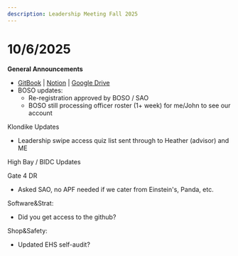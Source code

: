 ```yaml
---
description: Leadership Meeting Fall 2025
---
```


# 10/6/2025

**General Announcements**

* [GitBook](https://app.gitbook.com/o/VgqQpOyMtIqpSG170vlO/s/UuRMvpyeM6qdlkjmzeYV/) | [Notion](https://www.notion.so/1e769fc04635804cbf0dc10664dbc7b6?v=1e769fc04635808ab9b1000c6272e030) | [Google Drive](https://drive.google.com/drive/folders/0AKxDeNG8SvqIUk9PVA)
* BOSO updates:
  * Re-registration approved by BOSO / SAO
  * BOSO still processing officer roster (1+ week) for me/John to see our account



Klondike Updates

* Leadership swipe access quiz list sent through to Heather (advisor) and ME



High Bay / BIDC Updates



Gate 4 DR

* Asked SAO, no APF needed if we cater from Einstein's, Panda, etc.



Software\&Strat:

* Did you get access to the github?



Shop\&Safety:

* Updated EHS self-audit?
